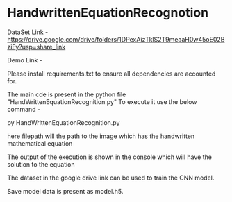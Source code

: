# HandwrittenEquationRecognotion

DataSet Link - https://drive.google.com/drive/folders/1DPexAizTklS2T9meaaH0w45oE02BziFy?usp=share_link

Demo Link - 

Please install requirements.txt to ensure all dependencies are accounted for.

The main cde is present in the python file "HandWrittenEquationRecognition.py"
To execute it use the below command - 

py HandWrittenEquationRecognition.py <filepath>

here filepath will the path to the image which has the handwritten mathematical equation

The output of the execution is shown in the console which will have the solution to the equation

The dataset in the google drive link can be used to train the CNN model.

Save model data is present as model.h5.
